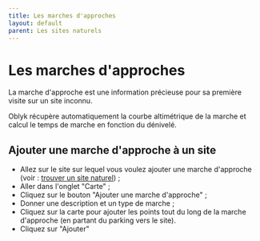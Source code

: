 ```yaml
---
title: Les marches d'approches
layout: default
parent: Les sites naturels
---
```


# Les marches d'approches

La marche d'approche est une information précieuse pour sa première visite sur un site inconnu.

Oblyk récupère automatiquement la courbe altimétrique de la marche et calcul le temps de marche en fonction du dénivelé.

## Ajouter une marche d'approche à un site

- Allez sur le site sur lequel vous voulez ajouter une marche d'approche (voir : [trouver un site naturel]) ;
- Aller dans l'onglet "Carte" ;
- Cliquez sur le bouton "Ajouter une marche d'approche" ;
- Donner une description et un type de marche ;
- Cliquez sur la carte pour ajouter les points tout du long de la marche d'approche (en partant du parking vers le site).
- Cliquez sur "Ajouter"

[trouver un site naturel]: /docs/sites-naturels/trouver-un-site.md